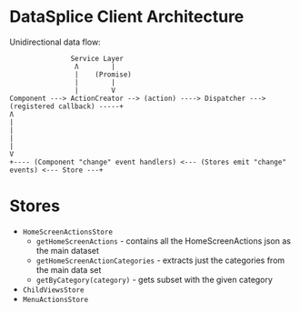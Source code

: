 # DataSplice Client Architecture

Unidirectional data flow:

```
               Service Layer
                Ʌ        |
                |    (Promise)
                |        |
                |        V
Component ---> ActionCreator --> (action) ----> Dispatcher ---> (registered callback) -----+
Ʌ                                                                                          |
|                                                                                          |
|                                                                                          V
+---- (Component "change" event handlers) <--- (Stores emit "change" events) <--- Store ---+
```

# Stores

- `HomeScreenActionsStore`
  - `getHomeScreenActions` - contains all the HomeScreenActions json as the main dataset
  - `getHomeScreenActionCategories` - extracts just the categories from the main data set
  - `getByCategory(category)` - gets subset with the given category
- `ChildViewsStore`
- `MenuActionsStore`
